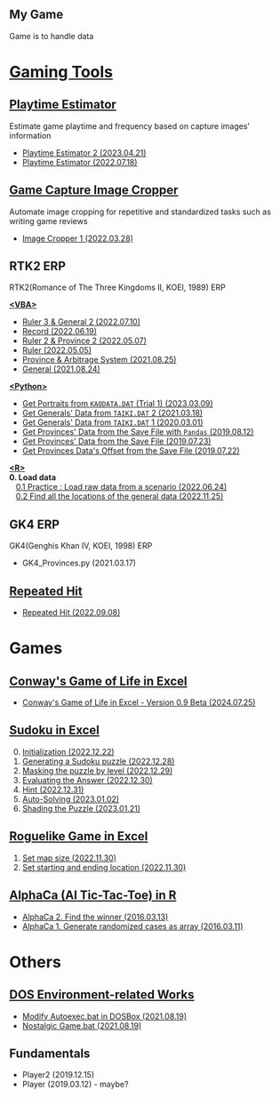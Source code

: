 ## My Game

Game is to handle data



# [Gaming Tools](./GamingTools/)


## [Playtime Estimator](./GamingTools//PlaytimeEstimator/)

Estimate game playtime and frequency based on capture images' information

- [Playtime Estimator 2 (2023.04.21)](./GamingTools/PlaytimeEstimator/README.md#playtime-estimator-2-20230421)
- [Playtime Estimator (2022.07.18)](./GamingTools/PlaytimeEstimator/README.md#playtime-estimator-20220718)


## [Game Capture Image Cropper](./ImageCropper/)

Automate image cropping for repetitive and standardized tasks such as writing game reviews

- [Image Cropper 1 (2022.03.28)](./ImageCropper/README.md)


## RTK2 ERP

RTK2(Romance of The Three Kingdoms II, KOEI, 1989) ERP  

[**\<VBA>**](./RTK2/VBA/)
- [Ruler 3 & General 2 (2022.07.10)](./RTK2/VBA/README.md#ruler-3--general-2-20220710)
- [Record (2022.06.19)](./RTK2/VBA/README.md#record-20220619)
- [Ruler 2 & Province 2 (2022.05.07)](./RTK2/VBA/README.md#ruler-2--province-2-20220507)
- [Ruler (2022.05.05)](./RTK2/VBA/README.md#ruler-20220505)
- [Province & Arbitrage System (2021.08.25)](./RTK2/VBA/README.md#province--arbitrage-system-20210825)
- [General (2021.08.24)](./RTK2/VBA/README.md#general-20210824)

[**\<Python>**](./RTK2/Python/)
- [Get Portraits from `KAODATA.DAT` (Trial 1) (2023.03.09)](./RTK2/Python/README.md#get-portraits-from-kaodatadat-trial-1-20230309)
- [Get Generals' Data from `TAIKI.DAT` 2 (2021.03.18)](./RTK2/Python/README.md#get-generals-data-from-taikidat-2-20210318)
- [Get Generals' Data from `TAIKI.DAT` 1 (2020.03.01)](./RTK2/Python/README.md#get-generals-data-from-taikidat-1-20200301)
- [Get Provinces' Data from the Save File with `Pandas` (2019.08.12)](./RTK2/Python/README.md#get-provinces-data-from-the-save-file-with-pandas-20190812)
- [Get Provinces' Data from the Save File (2019.07.23)](./RTK2/Python/README.md#get-provinces-data-from-the-save-file-20190723)
- [Get Provinces Data's Offset from the Save File (2019.07.22)](./RTK2/Python/README.md#get-provinces-datas-offset-from-the-save-file-20190722)

[**\<R>**](./RTK2/R/)  
**0. Load data**  
&nbsp;&nbsp;&nbsp;[0.1 Practice : Load raw data from a scenario (2022.06.24)](./RTK2/R/README.md#01-practice--load-raw-data-from-a-scenario-20220624)  
&nbsp;&nbsp;&nbsp;[0.2 Find all the locations of the general data (2022.11.25)](./RTK2/R/README.md#02-find-all-the-locations-of-the-general-data-20221125)


## GK4 ERP

GK4(Genghis Khan Ⅳ, KOEI, 1998) ERP

- GK4_Provinces.py (2021.03.17)


## [Repeated Hit](/RepeatedHit/README.md#repeated-hit)

- [Repeated Hit (2022.09.08)](/RepeatedHit/README.md#repeated-hit-20220908)



# Games


## [Conway's Game of Life in Excel](/Game/ConwaysGameOfLife/)

- [Conway's Game of Life in Excel - Version 0.9 Beta (2024.07.25)](/Game/ConwaysGameOfLife/README.md#conways-game-of-life-in-excel---version-09-beta-20240725)


## [Sudoku in Excel](/Game/Sudoku/)

0. [Initialization (2022.12.22)](/Game/Sudoku/README.md#0-initialization-20221222)
1. [Generating a Sudoku puzzle (2022.12.28)](/Game/Sudoku/README.md#1-generating-a-sudoku-puzzle-20221228)
2. [Masking the puzzle by level (2022.12.29)](/Game/Sudoku/README.md#2-masking-the-puzzle-by-level-20221229)
3. [Evaluating the Answer (2022.12.30)](/Game/Sudoku/README.md#3-evaluating-the-answer-20221230)
4. [Hint (2022.12.31)](/Game/Sudoku/README.md#4-hint-20221231)
5. [Auto-Solving (2023.01.02)](/Game/Sudoku/README.md#5-auto-solving-20230102)
6. [Shading the Puzzle (2023.01.21)](/Game/Sudoku/README.md#6-shading-the-puzzle-20230121)


## [Roguelike Game in Excel](/Game/Roguelike/)

1. [Set map size (2022.11.30)](/Game/Roguelike/README.md#1-set-map-size-20221130)
2. [Set starting and ending location (2022.11.30)](/Game/Roguelike/README.md#2-set-starting-and-ending-location-20221130)


## [AlphaCa (AI Tic-Tac-Toe) in R](/Game/AlphaCa/)

- [AlphaCa 2. Find the winner (2016.03.13)](/Game/AlphaCa/README.md#alphaca-2-find-the-winner-20160313)
- [AlphaCa 1. Generate randomized cases as array (2016.03.11)](/Game/AlphaCa/README.md#alphaca-1-generate-randomized-cases-as-array-20160311)



# Others


## [DOS Environment-related Works](/DOS#my-dos-environment-related-works)

- [Modify Autoexec.bat in DOSBox (2021.08.19)](/DOS#modify-autoexecbat-in-dosbox-20210819)
- [Nostalgic Game.bat (2021.08.19)](/DOS#nostalgic-gamebat-20210819)


## Fundamentals

- Player2 (2019.12.15)
- Player (2019.03.12) - maybe?